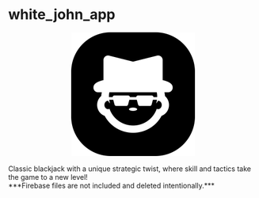 # white_john_app
<p align="center"> <img src="assets/images/logo.png" alt="White John App" style="width: 250px"> </p>
Classic blackjack with a unique strategic twist, where skill and tactics take the game to a new level!
<br/>
***Firebase files are not included and deleted intentionally.***